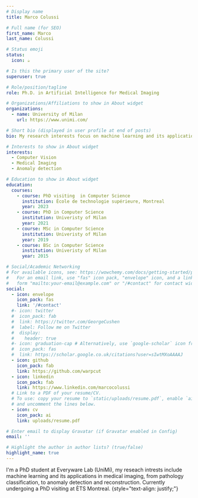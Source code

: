```yaml
---
# Display name
title: Marco Colussi

# Full name (for SEO)
first_name: Marco
last_name: Colussi

# Status emoji
status:
  icon: ☕️

# Is this the primary user of the site?
superuser: true

# Role/position/tagline
role: Ph.D. in Artificial Intelligence for Medical Imaging

# Organizations/Affiliations to show in About widget
organizations:
  - name: University of Milan
    url: https://www.unimi.com/

# Short bio (displayed in user profile at end of posts)
bio: My research interests focus on machine learning and its application to medical imaging.

# Interests to show in About widget
interests:
  - Computer Vision
  - Medical Imaging
  - Anomaly detection

# Education to show in About widget
education:
  courses:
    - course: PhD visiting  in Computer Science
      institution: École de technologie supérieure, Montreal
      year: 2023
    - course: PhD in Computer Science
      institution: Univeristy of Milan
      year: 2021
    - course: MSc in Computer Science
      institution: Univeristy of Milan
      year: 2019
    - course: BSc in Computer Science
      institution: Univeristy of Milan
      year: 2015

# Social/Academic Networking
# For available icons, see: https://wowchemy.com/docs/getting-started/page-builder/#icons
#   For an email link, use "fas" icon pack, "envelope" icon, and a link in the
#   form "mailto:your-email@example.com" or "/#contact" for contact widget.
social:
  - icon: envelope
    icon_pack: fas
    link: '/#contact'
  #- icon: twitter
  #  icon_pack: fab
  #  link: https://twitter.com/GeorgeCushen
  #  label: Follow me on Twitter
  #  display:
  #    header: true
  #- icon: graduation-cap # Alternatively, use `google-scholar` icon from `ai` icon pack
  #  icon_pack: fas
  #  link: https://scholar.google.co.uk/citations?user=sIwtMXoAAAAJ
  - icon: github
    icon_pack: fab
    link: https://github.com/warpcut
  - icon: linkedin
    icon_pack: fab
    link: https://www.linkedin.com/marcocolussi
  # Link to a PDF of your resume/CV.
  # To use: copy your resume to `static/uploads/resume.pdf`, enable `ai` icons in `params.yaml`,
  # and uncomment the lines below.
  - icon: cv
    icon_pack: ai
    link: uploads/resume.pdf

# Enter email to display Gravatar (if Gravatar enabled in Config)
email: ''

# Highlight the author in author lists? (true/false)
highlight_name: true
---
```


I'm a PhD student at Everyware Lab (UniMi), my reseach intrests include machine learning and its applications in medical imaging, from pathology classification, to anomaly detection and reconstruction.
Currently undergoing a PhD visiting at ÈTS Montreal.
{style="text-align: justify;"}
